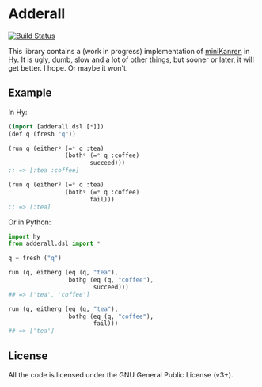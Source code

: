 Adderall
========

[![Build Status](https://travis-ci.org/algernon/adderall.png?branch=master)](https://travis-ci.org/algernon/adderall)

This library contains a (work in progress) implementation of
[miniKanren][mk] in [Hy][hylang]. It is ugly, dumb, slow and a lot of
other things, but sooner or later, it will get better. I hope. Or
maybe it won't.

 [mk]: http://minikanren.org/
 [hylang]: http://hylang.org/

Example
-------

In Hy:

```lisp
(import [adderall.dsl [*]])
(def q (fresh "q"))

(run q (eitherᵍ (=ᵒ q :tea)
                (bothᵍ (=ᵒ q :coffee)
                       succeed)))
;; => [:tea :coffee]

(run q (eitherᵍ (=ᵒ q :tea)
                (bothᵍ (=ᵒ q :coffee)
                       fail)))
;; => [:tea]
```

Or in Python:
```python
import hy
from adderall.dsl import *

q = fresh ("q")

run (q, eitherg (eq (q, "tea"),
                 bothg (eq (q, "coffee"),
                        succeed)))
## => ['tea', 'coffee']

run (q, eitherg (eq (q, "tea"),
                 bothg (eq (q, "coffee"),
                        fail)))
## => ['tea']
```

License
-------

All the code is licensed under the GNU General Public License (v3+).

